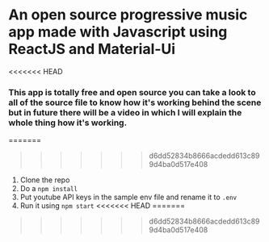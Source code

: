 # An open source progressive music app made with Javascript using ReactJS and Material-Ui

<<<<<<< HEAD
### This app is totally free and open source you can take a look to all of the source file to know how it's working behind the scene but in future there will be a video in which I will explain the whole thing how it's working.

=======
>>>>>>> d6dd52834b8666acdedd613c899d4ba0d517e408
     
  
1. Clone the repo 
2. Do a `npm install` 
3. Put youtube API keys in the sample env file and rename it to `.env`
4. Run it using `npm start` 
<<<<<<< HEAD
=======

>>>>>>> d6dd52834b8666acdedd613c899d4ba0d517e408
